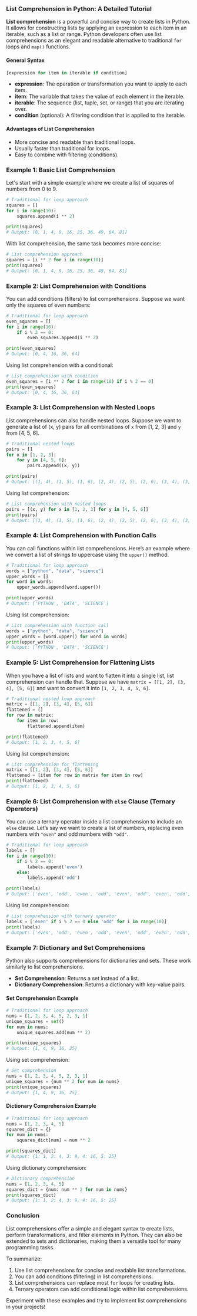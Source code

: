 ### List Comprehension in Python: A Detailed Tutorial

**List comprehension** is a powerful and concise way to create lists in Python. It allows for constructing lists by applying an expression to each item in an iterable, such as a list or range. Python developers often use list comprehensions as an elegant and readable alternative to traditional `for` loops and `map()` functions.

#### General Syntax

```python
[expression for item in iterable if condition]
```

- **expression**: The operation or transformation you want to apply to each item.
- **item**: The variable that takes the value of each element in the iterable.
- **iterable**: The sequence (list, tuple, set, or range) that you are iterating over.
- **condition** (optional): A filtering condition that is applied to the iterable.

#### Advantages of List Comprehension

- More concise and readable than traditional loops.
- Usually faster than traditional for loops.
- Easy to combine with filtering (conditions).

### Example 1: Basic List Comprehension

Let's start with a simple example where we create a list of squares of numbers from 0 to 9.

```python
# Traditional for loop approach
squares = []
for i in range(10):
    squares.append(i ** 2)

print(squares)
# Output: [0, 1, 4, 9, 16, 25, 36, 49, 64, 81]
```

With list comprehension, the same task becomes more concise:

```python
# List comprehension approach
squares = [i ** 2 for i in range(10)]
print(squares)
# Output: [0, 1, 4, 9, 16, 25, 36, 49, 64, 81]
```

### Example 2: List Comprehension with Conditions

You can add conditions (filters) to list comprehensions. Suppose we want only the squares of even numbers:

```python
# Traditional for loop approach
even_squares = []
for i in range(10):
    if i % 2 == 0:
        even_squares.append(i ** 2)

print(even_squares)
# Output: [0, 4, 16, 36, 64]
```

Using list comprehension with a conditional:

```python
# List comprehension with condition
even_squares = [i ** 2 for i in range(10) if i % 2 == 0]
print(even_squares)
# Output: [0, 4, 16, 36, 64]
```

### Example 3: List Comprehension with Nested Loops

List comprehensions can also handle nested loops. Suppose we want to generate a list of (x, y) pairs for all combinations of `x` from [1, 2, 3] and `y` from [4, 5, 6].

```python
# Traditional nested loops
pairs = []
for x in [1, 2, 3]:
    for y in [4, 5, 6]:
        pairs.append((x, y))

print(pairs)
# Output: [(1, 4), (1, 5), (1, 6), (2, 4), (2, 5), (2, 6), (3, 4), (3, 5), (3, 6)]
```

Using list comprehension:

```python
# List comprehension with nested loops
pairs = [(x, y) for x in [1, 2, 3] for y in [4, 5, 6]]
print(pairs)
# Output: [(1, 4), (1, 5), (1, 6), (2, 4), (2, 5), (2, 6), (3, 4), (3, 5), (3, 6)]
```

### Example 4: List Comprehension with Function Calls

You can call functions within list comprehensions. Here’s an example where we convert a list of strings to uppercase using the `upper()` method.

```python
# Traditional for loop approach
words = ["python", "data", "science"]
upper_words = []
for word in words:
    upper_words.append(word.upper())

print(upper_words)
# Output: ['PYTHON', 'DATA', 'SCIENCE']
```

Using list comprehension:

```python
# List comprehension with function call
words = ["python", "data", "science"]
upper_words = [word.upper() for word in words]
print(upper_words)
# Output: ['PYTHON', 'DATA', 'SCIENCE']
```

### Example 5: List Comprehension for Flattening Lists

When you have a list of lists and want to flatten it into a single list, list comprehension can handle that. Suppose we have `matrix = [[1, 2], [3, 4], [5, 6]]` and want to convert it into `[1, 2, 3, 4, 5, 6]`.

```python
# Traditional nested loop approach
matrix = [[1, 2], [3, 4], [5, 6]]
flattened = []
for row in matrix:
    for item in row:
        flattened.append(item)

print(flattened)
# Output: [1, 2, 3, 4, 5, 6]
```

Using list comprehension:

```python
# List comprehension for flattening
matrix = [[1, 2], [3, 4], [5, 6]]
flattened = [item for row in matrix for item in row]
print(flattened)
# Output: [1, 2, 3, 4, 5, 6]
```

### Example 6: List Comprehension with `else` Clause (Ternary Operators)

You can use a ternary operator inside a list comprehension to include an `else` clause. Let’s say we want to create a list of numbers, replacing even numbers with `"even"` and odd numbers with `"odd"`.

```python
# Traditional for loop approach
labels = []
for i in range(10):
    if i % 2 == 0:
        labels.append('even')
    else:
        labels.append('odd')

print(labels)
# Output: ['even', 'odd', 'even', 'odd', 'even', 'odd', 'even', 'odd', 'even', 'odd']
```

Using list comprehension:

```python
# List comprehension with ternary operator
labels = ['even' if i % 2 == 0 else 'odd' for i in range(10)]
print(labels)
# Output: ['even', 'odd', 'even', 'odd', 'even', 'odd', 'even', 'odd', 'even', 'odd']
```

### Example 7: Dictionary and Set Comprehensions

Python also supports comprehensions for dictionaries and sets. These work similarly to list comprehensions.

- **Set Comprehension**: Returns a set instead of a list.
- **Dictionary Comprehension**: Returns a dictionary with key-value pairs.

#### Set Comprehension Example

```python
# Traditional for loop approach
nums = [1, 2, 3, 4, 5, 2, 3, 1]
unique_squares = set()
for num in nums:
    unique_squares.add(num ** 2)

print(unique_squares)
# Output: {1, 4, 9, 16, 25}
```

Using set comprehension:

```python
# Set comprehension
nums = [1, 2, 3, 4, 5, 2, 3, 1]
unique_squares = {num ** 2 for num in nums}
print(unique_squares)
# Output: {1, 4, 9, 16, 25}
```

#### Dictionary Comprehension Example

```python
# Traditional for loop approach
nums = [1, 2, 3, 4, 5]
squares_dict = {}
for num in nums:
    squares_dict[num] = num ** 2

print(squares_dict)
# Output: {1: 1, 2: 4, 3: 9, 4: 16, 5: 25}
```

Using dictionary comprehension:

```python
# Dictionary comprehension
nums = [1, 2, 3, 4, 5]
squares_dict = {num: num ** 2 for num in nums}
print(squares_dict)
# Output: {1: 1, 2: 4, 3: 9, 4: 16, 5: 25}
```

### Conclusion

List comprehensions offer a simple and elegant syntax to create lists, perform transformations, and filter elements in Python. They can also be extended to sets and dictionaries, making them a versatile tool for many programming tasks.

To summarize:

1. Use list comprehensions for concise and readable list transformations.
2. You can add conditions (filtering) in list comprehensions.
3. List comprehensions can replace most `for` loops for creating lists.
4. Ternary operators can add conditional logic within list comprehensions.

Experiment with these examples and try to implement list comprehensions in your projects!
